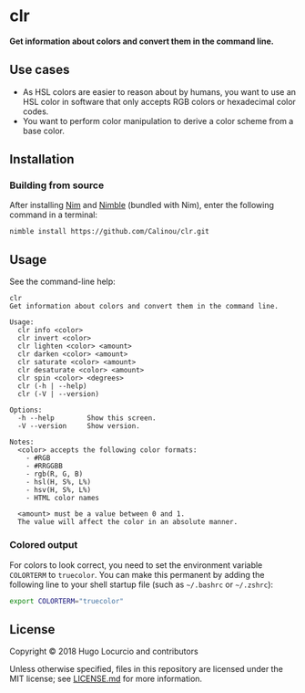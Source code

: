 # clr

**Get information about colors and convert them in the command line.**

## Use cases

- As HSL colors are easier to reason about by humans, you want to use an
  HSL color in software that only accepts RGB colors or hexadecimal
  color codes.
- You want to perform color manipulation to derive a color scheme from
  a base color.

## Installation

### Building from source

After installing [Nim](https://nim-lang.org/)
and [Nimble](https://github.com/nim-lang/nimble) (bundled with Nim),
enter the following command in a terminal:

```
nimble install https://github.com/Calinou/clr.git
```

## Usage

See the command-line help:

```
clr
Get information about colors and convert them in the command line.

Usage:
  clr info <color>
  clr invert <color>
  clr lighten <color> <amount>
  clr darken <color> <amount>
  clr saturate <color> <amount>
  clr desaturate <color> <amount>
  clr spin <color> <degrees>
  clr (-h | --help)
  clr (-V | --version)

Options:
  -h --help        Show this screen.
  -V --version     Show version.

Notes:
  <color> accepts the following color formats:
    - #RGB
    - #RRGGBB
    - rgb(R, G, B)
    - hsl(H, S%, L%)
    - hsv(H, S%, L%)
    - HTML color names

  <amount> must be a value between 0 and 1.
  The value will affect the color in an absolute manner.
```

### Colored output

For colors to look correct, you need to set the environment variable
`COLORTERM` to `truecolor`. You can make this permanent by adding the following
line to your shell startup file (such as `~/.bashrc` or `~/.zshrc`):

```bash
export COLORTERM="truecolor"
```

## License

Copyright © 2018 Hugo Locurcio and contributors

Unless otherwise specified, files in this repository are licensed under
the MIT license; see [LICENSE.md](LICENSE.md) for more information.
